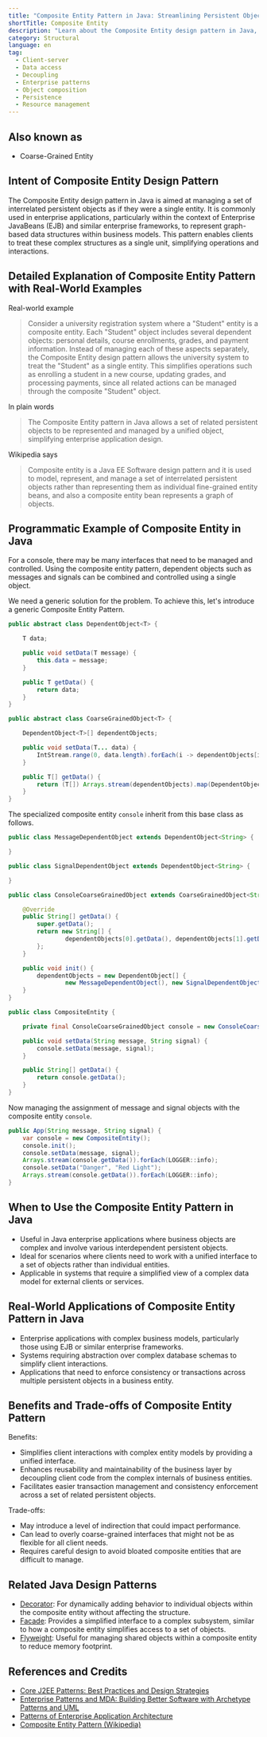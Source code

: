 ```yaml
---
title: "Composite Entity Pattern in Java: Streamlining Persistent Object Management"
shortTitle: Composite Entity
description: "Learn about the Composite Entity design pattern in Java, a structural pattern used to manage interrelated persistent objects as a single entity. Ideal for enterprise applications and EJB, this pattern simplifies complex data structures and client interactions."
category: Structural
language: en
tag:
  - Client-server
  - Data access
  - Decoupling
  - Enterprise patterns
  - Object composition
  - Persistence
  - Resource management
---
```


## Also known as

* Coarse-Grained Entity

## Intent of Composite Entity Design Pattern

The Composite Entity design pattern in Java is aimed at managing a set of interrelated persistent objects as if they were a single entity. It is commonly used in enterprise applications, particularly within the context of Enterprise JavaBeans (EJB) and similar enterprise frameworks, to represent graph-based data structures within business models. This pattern enables clients to treat these complex structures as a single unit, simplifying operations and interactions.

## Detailed Explanation of Composite Entity Pattern with Real-World Examples

Real-world example

> Consider a university registration system where a "Student" entity is a composite entity. Each "Student" object includes several dependent objects: personal details, course enrollments, grades, and payment information. Instead of managing each of these aspects separately, the Composite Entity design pattern allows the university system to treat the "Student" as a single entity. This simplifies operations such as enrolling a student in a new course, updating grades, and processing payments, since all related actions can be managed through the composite "Student" object.

In plain words

> The Composite Entity pattern in Java allows a set of related persistent objects to be represented and managed by a unified object, simplifying enterprise application design.

Wikipedia says

> Composite entity is a Java EE Software design pattern and it is used to model, represent, and manage a set of interrelated persistent objects rather than representing them as individual fine-grained entity beans, and also a composite entity bean represents a graph of objects.

## Programmatic Example of Composite Entity in Java

For a console, there may be many interfaces that need to be managed and controlled. Using the composite entity pattern, dependent objects such as messages and signals can be combined and controlled using a single object.

We need a generic solution for the problem. To achieve this, let's introduce a generic Composite Entity Pattern.

```java
public abstract class DependentObject<T> {

    T data;

    public void setData(T message) {
        this.data = message;
    }

    public T getData() {
        return data;
    }
}

public abstract class CoarseGrainedObject<T> {

    DependentObject<T>[] dependentObjects;

    public void setData(T... data) {
        IntStream.range(0, data.length).forEach(i -> dependentObjects[i].setData(data[i]));
    }

    public T[] getData() {
        return (T[]) Arrays.stream(dependentObjects).map(DependentObject::getData).toArray();
    }
}

```

The specialized composite entity `console` inherit from this base class as follows.

```java
public class MessageDependentObject extends DependentObject<String> {

}

public class SignalDependentObject extends DependentObject<String> {

}

public class ConsoleCoarseGrainedObject extends CoarseGrainedObject<String> {

    @Override
    public String[] getData() {
        super.getData();
        return new String[] {
                dependentObjects[0].getData(), dependentObjects[1].getData()
        };
    }

    public void init() {
        dependentObjects = new DependentObject[] {
                new MessageDependentObject(), new SignalDependentObject()};
    }
}

public class CompositeEntity {

    private final ConsoleCoarseGrainedObject console = new ConsoleCoarseGrainedObject();

    public void setData(String message, String signal) {
        console.setData(message, signal);
    }

    public String[] getData() {
        return console.getData();
    }
}
```

Now managing the assignment of message and signal objects with the composite entity `console`.

```java
public App(String message, String signal) {
    var console = new CompositeEntity();
    console.init();
    console.setData(message, signal);
    Arrays.stream(console.getData()).forEach(LOGGER::info);
    console.setData("Danger", "Red Light");
    Arrays.stream(console.getData()).forEach(LOGGER::info);
}
```

## When to Use the Composite Entity Pattern in Java

* Useful in Java enterprise applications where business objects are complex and involve various interdependent persistent objects.
* Ideal for scenarios where clients need to work with a unified interface to a set of objects rather than individual entities.
* Applicable in systems that require a simplified view of a complex data model for external clients or services.


## Real-World Applications of Composite Entity Pattern in Java

* Enterprise applications with complex business models, particularly those using EJB or similar enterprise frameworks.
* Systems requiring abstraction over complex database schemas to simplify client interactions.
* Applications that need to enforce consistency or transactions across multiple persistent objects in a business entity.

## Benefits and Trade-offs of Composite Entity Pattern

Benefits:

* Simplifies client interactions with complex entity models by providing a unified interface.
* Enhances reusability and maintainability of the business layer by decoupling client code from the complex internals of business entities.
* Facilitates easier transaction management and consistency enforcement across a set of related persistent objects.

Trade-offs:

* May introduce a level of indirection that could impact performance.
* Can lead to overly coarse-grained interfaces that might not be as flexible for all client needs.
* Requires careful design to avoid bloated composite entities that are difficult to manage.

## Related Java Design Patterns

* [Decorator](https://java-design-patterns.com/patterns/decorator/): For dynamically adding behavior to individual objects within the composite entity without affecting the structure.
* [Facade](https://java-design-patterns.com/patterns/facade/): Provides a simplified interface to a complex subsystem, similar to how a composite entity simplifies access to a set of objects.
* [Flyweight](https://java-design-patterns.com/patterns/flyweight/): Useful for managing shared objects within a composite entity to reduce memory footprint.

## References and Credits

* [Core J2EE Patterns: Best Practices and Design Strategies](https://amzn.to/4cAbDap)
* [Enterprise Patterns and MDA: Building Better Software with Archetype Patterns and UML](https://amzn.to/49mslqS)
* [Patterns of Enterprise Application Architecture](https://amzn.to/3xjKdpe)
* [Composite Entity Pattern (Wikipedia)](https://en.wikipedia.org/wiki/Composite_entity_pattern)
